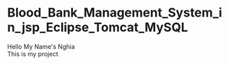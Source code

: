 # Blood_Bank_Management_System_in_jsp_Eclipse_Tomcat_MySQL
Hello My Name's Nghia
<br>
This is my project


